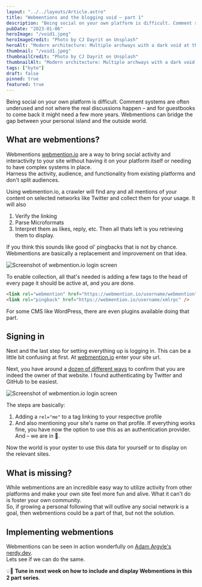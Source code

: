 ```yaml
---
layout: "../../layouts/Article.astro"
title: "Webmentions and the blogging void – part 1"
description: "Being social on your own platform is difficult. Comment systems are often underused and not where the real discussions happen – and for guestbooks to come back it might need a few more years. Webmentions can bridge the gap between your personal island and the outside world."
pubDate: "2023-01-06"
heroImage: "/void1.jpeg"
heroImageCredit: "Photo by CJ Dayrit on Unsplash"
heroAlt: "Modern architecture: Multiple archways with a dark void at the end."
thumbnail: "/void1.jpeg"
thumbnailCredit: "Photo by CJ Dayrit on Unsplash"
thumbnailAlt: "Modern architecture: Multiple archways with a dark void at the end."
tags: ["byte"]
draft: false
pinned: true
featured: true
---
```

Being social on your own platform is difficult. Comment systems are often underused and not where the real discussions happen – and for guestbooks to come back it might need a few more years. Webmentions can bridge the gap between your personal island and the outside world.

## What are webmentions?

Webmentions [webmention.io](https://webmention.io/) are a way to bring social activity and interactivity to your site without having it on your platform itself or needing to have complex systems in place.  
Harness the <span class="text-transparent bg-clip-text bg-gradient-to-r from-pink-300 via-orange-300 to-red-400 font-semibold">activity, audience, and functionality from existing platforms</span> and don't split audiences.

Using webmention.io, a crawler will find any and all mentions of your content on selected networks like Twitter and collect them for your usage. It will also
1. Verify the linking
2. Parse Microformats
3. Interpret them as likes, reply, etc.
Then all thats left is you retrieving them to display.

If you think this sounds like good ol' pingbacks that is not by chance. Webmentions are basically a replacement and improvement on that idea.

![Screenshot of webmention.io login screen](/webmention1.png)

To enable collection, all that's needed is adding a few tags to the head of every page it should be active at, and you are done.

```html
<link rel="webmention" href="https://webmention.io/username/webmention" />
<link rel="pingback" href="https://webmention.io/username/xmlrpc" />
```

For some CMS like WordPress, there are even plugins available doing that part.

## Signing in

Next and the last step for setting everything up is logging in. This can be a little bit confusing at first.
At [webmention.io](https://webmention.io/) enter your site url.

Next, you have around a [dozen of different ways](https://indielogin.com/setup) to confirm that you are indeed the owner of that website.
I found authenticating by Twitter and GitHub to be easiest.

![Screenshot of webmention.io login screen](/webmention2.png)

The steps are basically:
1. Adding a `rel="me"` to a tag linking to your respective profile 
2. And also mentioning your site's name on that profile.
If everything works fine, you have now the option to use this as an authentication provider. And – <span class="text-transparent bg-clip-text bg-gradient-to-r from-pink-300 via-orange-300 to-red-400 font-semibold">we are in</span> 🥸.

Now the world is your oyster to use this data for yourself or to display on the relevant sites.

## What is missing?

While webmentions are an incredible easy way to utilize activity from other platforms and make your own site feel more fun and alive. What it can't do is foster your own community.  
So, if growing a personal following that will outlive any social network is a goal, then webmentions could be a part of that, but not the solution.

## <span class="text-transparent bg-clip-text bg-gradient-to-r from-pink-300 via-orange-300 to-red-400 font-semibold">Implementing webmentions</span>

Webmentions can be seen in action wonderfully on [Adam Argyle's nerdy.dev](https://nerdy.dev/gradients-going-the-shorter-longer-increasing-or-decreasing-route#comments).  
Lets see if we can do the same.

💡🔧 **Tune in next week on how to include and display Webmentions in this 2 part series**.